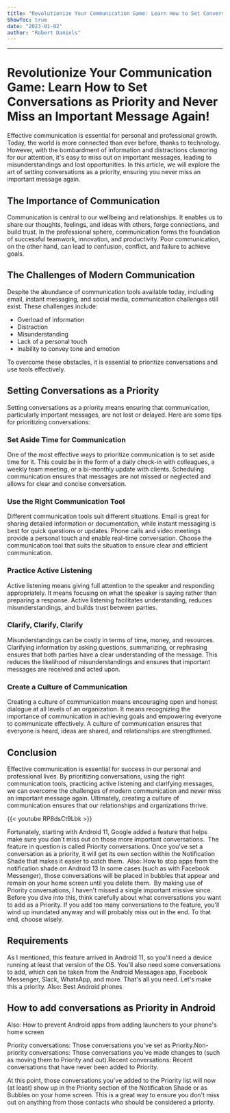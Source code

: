 ```yaml
---
title: "Revolutionize Your Communication Game: Learn How to Set Conversations as Priority and Never Miss an Important Message Again!"
ShowToc: true 
date: "2023-01-02"
author: "Robert Daniels"
---
```

*****
# Revolutionize Your Communication Game: Learn How to Set Conversations as Priority and Never Miss an Important Message Again!

Effective communication is essential for personal and professional growth. Today, the world is more connected than ever before, thanks to technology. However, with the bombardment of information and distractions clamoring for our attention, it's easy to miss out on important messages, leading to misunderstandings and lost opportunities. In this article, we will explore the art of setting conversations as a priority, ensuring you never miss an important message again.

## The Importance of Communication

Communication is central to our wellbeing and relationships. It enables us to share our thoughts, feelings, and ideas with others, forge connections, and build trust. In the professional sphere, communication forms the foundation of successful teamwork, innovation, and productivity. Poor communication, on the other hand, can lead to confusion, conflict, and failure to achieve goals.

## The Challenges of Modern Communication

Despite the abundance of communication tools available today, including email, instant messaging, and social media, communication challenges still exist. These challenges include:

* Overload of information
* Distraction
* Misunderstanding
* Lack of a personal touch
* Inability to convey tone and emotion

To overcome these obstacles, it is essential to prioritize conversations and use tools effectively.

## Setting Conversations as a Priority

Setting conversations as a priority means ensuring that communication, particularly important messages, are not lost or delayed. Here are some tips for prioritizing conversations:

### Set Aside Time for Communication

One of the most effective ways to prioritize communication is to set aside time for it. This could be in the form of a daily check-in with colleagues, a weekly team meeting, or a bi-monthly update with clients. Scheduling communication ensures that messages are not missed or neglected and allows for clear and concise conversation.

### Use the Right Communication Tool

Different communication tools suit different situations. Email is great for sharing detailed information or documentation, while instant messaging is best for quick questions or updates. Phone calls and video meetings provide a personal touch and enable real-time conversation. Choose the communication tool that suits the situation to ensure clear and efficient communication.

### Practice Active Listening

Active listening means giving full attention to the speaker and responding appropriately. It means focusing on what the speaker is saying rather than preparing a response. Active listening facilitates understanding, reduces misunderstandings, and builds trust between parties.

### Clarify, Clarify, Clarify

Misunderstandings can be costly in terms of time, money, and resources. Clarifying information by asking questions, summarizing, or rephrasing ensures that both parties have a clear understanding of the message. This reduces the likelihood of misunderstandings and ensures that important messages are received and acted upon.

### Create a Culture of Communication

Creating a culture of communication means encouraging open and honest dialogue at all levels of an organization. It means recognizing the importance of communication in achieving goals and empowering everyone to communicate effectively. A culture of communication ensures that everyone is heard, ideas are shared, and relationships are strengthened.

## Conclusion

Effective communication is essential for success in our personal and professional lives. By prioritizing conversations, using the right communication tools, practicing active listening and clarifying messages, we can overcome the challenges of modern communication and never miss an important message again. Ultimately, creating a culture of communication ensures that our relationships and organizations thrive.

{{< youtube RP8dsCt9Lbk >}} 



Fortunately, starting with Android 11, Google added a feature that helps make sure you don't miss out on those more important conversations. 
The feature in question is called Priority conversations. Once you've set a conversation as a priority, it will get its own section within the Notification Shade that makes it easier to catch them. 
Also: How to stop apps from the notification shade on Android 13
In some cases (such as with Facebook Messenger), those conversations will be placed in bubbles that appear and remain on your home screen until you delete them. 
By making use of Priority conversations, I haven't missed a single important missive since. 
Before you dive into this, think carefully about what conversations you want to add as a Priority. If you add too many conversations to the feature, you'll wind up inundated anyway and will probably miss out in the end. To that end, choose wisely.

 
## Requirements


As I mentioned, this feature arrived in Android 11, so you'll need a device running at least that version of the OS. You'll also need some conversations to add, which can be taken from the Android Messages app, Facebook Messenger, Slack, WhatsApp, and more. That's all you need. Let's make this a priority.
Also: Best Android phones

 
## How to add conversations as Priority in Android


Also: How to prevent Android apps from adding launchers to your phone's home screen 

 
Priority conversations: Those conversations you've set as Priority.Non-priority conversations: Those conversations you've made changes to (such as moving them to Priority and out).Recent conversations: Recent conversations that have never been added to Priority.


At this point, those conversations you've added to the Priority list will now (at least) show up in the Priority section of the Notification Shade or as Bubbles on your home screen. This is a great way to ensure you don't miss out on anything from those contacts who should be considered a priority.




